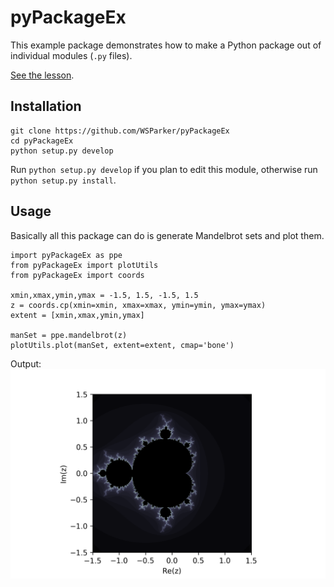 # pyPackageEx
This example package demonstrates how to make a Python package out of individual modules (```.py``` files).

[See the lesson](lib/lesson.md).

## Installation
```
git clone https://github.com/WSParker/pyPackageEx
cd pyPackageEx
python setup.py develop
```
Run `python setup.py develop` if you plan to edit this module, otherwise run `python setup.py install`.

## Usage
Basically all this package can do is generate Mandelbrot sets and plot them.
```
import pyPackageEx as ppe
from pyPackageEx import plotUtils
from pyPackageEx import coords

xmin,xmax,ymin,ymax = -1.5, 1.5, -1.5, 1.5
z = coords.cp(xmin=xmin, xmax=xmax, ymin=ymin, ymax=ymax)
extent = [xmin,xmax,ymin,ymax]

manSet = ppe.mandelbrot(z)
plotUtils.plot(manSet, extent=extent, cmap='bone')
```
Output:
!["Mandelbrot Set"](lib/mandelbrotSet.png)
